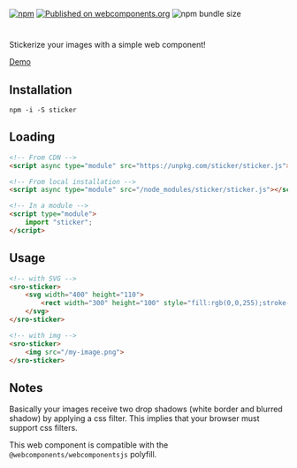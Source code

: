 [![npm](https://img.shields.io/npm/v/stickerize.svg?style=popout)](https://www.npmjs.com/package/stickerize)
[![Published on webcomponents.org](https://img.shields.io/badge/webcomponents.org-published-blue.svg)](https://www.webcomponents.org/element/stickerize)
![npm bundle size](https://img.shields.io/bundlephobia/minzip/stickerize.svg?style=popout)

# <sro-sticker>

Stickerize your images with a simple web component!

[Demo](https://sroettering.github.io/stickerize/)

## Installation
```
npm -i -S sticker
```

## Loading
```html
<!-- From CDN -->
<script async type="module" src="https://unpkg.com/sticker/sticker.js"></script>

<!-- From local installation -->
<script async type="module" src="/node_modules/sticker/sticker.js"></script>

<!-- In a module -->
<script type="module">
    import "sticker";
</script>
```

## Usage
<!--
```
<custom-element-demo>
    <template>
        <link rel="import" href="stickerize.html">
    </template>
</custom-element-demo>
```
-->
```html
<!-- with SVG -->
<sro-sticker>
    <svg width="400" height="110">
        <rect width="300" height="100" style="fill:rgb(0,0,255);stroke-width:3;stroke:rgb(0,0,0)" />
    </svg>
</sro-sticker>

<!-- with img -->
<sro-sticker>
    <img src="/my-image.png">
</sro-sticker>
```

## Notes
Basically your images receive two drop shadows (white border and blurred shadow) by applying a css filter.
This implies that your browser must support css filters.

This web component is compatible with the `@webcomponents/webcomponentsjs` polyfill.
